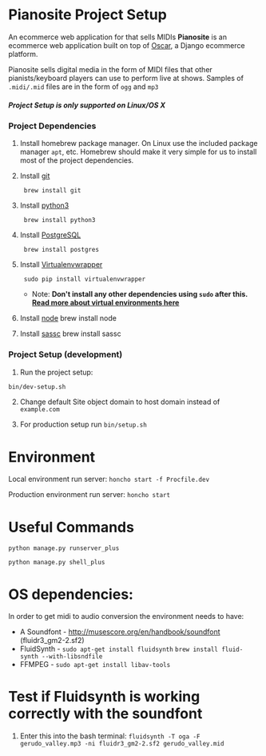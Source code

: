 # Pianosite Project Setup

An ecommerce web application for that sells MIDIs
**Pianosite** is an ecommerce web application built on top of [Oscar](https://github.com/django-oscar/django-oscar), a Django ecommerce platform.

Pianosite sells digital media in the form of MIDI files that other pianists/keyboard players can use to perform live at shows.
Samples of `.midi/.mid` files are in the form of `ogg` and `mp3`


##### Project Setup is only supported on Linux/OS X

### Project Dependencies
1. Install homebrew package manager. On Linux use the included package manager `apt`, etc. Homebrew should make it very simple for us to install most of the project dependencies.

2. Install [git](https://git-scm.com/)

        brew install git

3. Install [python3](https://www.python.org/)

        brew install python3

4. Install [PostgreSQL](http://www.postgresql.org/)

        brew install postgres

5. Install [Virtualenvwrapper](https://virtualenvwrapper.readthedocs.org/en/latest/index.html)

        sudo pip install virtualenvwrapper

    * Note: **Don't install any other dependencies using `sudo` after this. [Read more about virtual environments here](http://docs.python-guide.org/en/latest/dev/virtualenvs/)**

7. Install [node](https://nodejs.org/en/)
        brew install node

8. Install [sassc](https://github.com/sass/sassc)
        brew install sassc

### Project Setup (development)
1. Run the project setup:

```bash
bin/dev-setup.sh
```

2. Change default Site object domain to host domain instead of `example.com`

3. For production setup run `bin/setup.sh`

# Environment

Local environment run server:
        `honcho start -f Procfile.dev`

Production environment run server:
        `honcho start`

# Useful Commands
    python manage.py runserver_plus

    python manage.py shell_plus


# OS dependencies:

In order to get midi to audio conversion the environment needs to have:
* A Soundfont - http://musescore.org/en/handbook/soundfont (fluidr3_gm2-2.sf2)
* FluidSynth - `sudo apt-get install fluidsynth`
               `brew install fluid-synth --with-libsndfile`
* FFMPEG - `sudo apt-get install libav-tools`


# Test if Fluidsynth is working correctly with the soundfont
1. Enter this into the bash terminal:
        `fluidsynth -T oga -F gerudo_valley.mp3 -ni fluidr3_gm2-2.sf2 gerudo_valley.mid`

